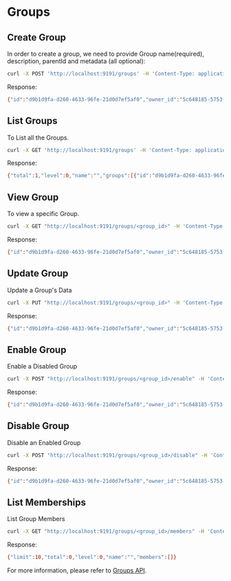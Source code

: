 # Groups

## Create Group

In order to create a group, we need to provide Group name(required), description, parentId and metadata (all optional):

```bash
curl -X POST 'http://localhost:9191/groups' -H 'Content-Type: application/json' -H "Authorization: Bearer <access_token>" -d '{"name": "group01"}'
```

Response:

```bash
{"id":"d9b1d9fa-d260-4633-96fe-21d0d7ef5af0","owner_id":"5c648185-5753-4ee9-bab6-93278d7b06b4","name":"group01","level":0,"path":"","created_at":"2023-05-23T14:23:47.414943Z","updated_at":"2023-05-23T14:23:47.414943Z","status":"enabled"}
```

## List Groups

To List all the Groups.

```bash
curl -X GET 'http://localhost:9191/groups' -H 'Content-Type: application/json' -H "Authorization: Bearer <access_token>"
```

Response:

```bash
{"total":1,"level":0,"name":"","groups":[{"id":"d9b1d9fa-d260-4633-96fe-21d0d7ef5af0","owner_id":"5c648185-5753-4ee9-bab6-93278d7b06b4","name":"group01","level":0,"path":"","created_at":"2023-05-23T14:23:47.414943Z","updated_at":"2023-05-23T14:23:47.414943Z","status":"enabled"}]}
```

## View Group

To view a specific Group.

```bash
curl -X GET "http://localhost:9191/groups/<group_id>" -H 'Content-Type: application/json' -H "Authorization: Bearer <access_token>"
```

Response:

```bash
{"id":"d9b1d9fa-d260-4633-96fe-21d0d7ef5af0","owner_id":"5c648185-5753-4ee9-bab6-93278d7b06b4","name":"group01","level":0,"path":"","created_at":"2023-05-23T14:23:47.414943Z","updated_at":"2023-05-23T14:23:47.414943Z","status":"enabled"}
```

## Update Group

Update a Group's Data

```bash
curl -X PUT "http://localhost:9191/groups/<group_id>" -H 'Content-Type: application/json' -H "Authorization: Bearer <access_token>" -d '{"name": "New Group Name","metadata": {},"description": "New Description Added"}'
```

Response:

```bash
{"id":"d9b1d9fa-d260-4633-96fe-21d0d7ef5af0","owner_id":"5c648185-5753-4ee9-bab6-93278d7b06b4","name":"New Group Name","description":"New Description Added","level":0,"path":"","created_at":"2023-05-23T14:23:47.414943Z","updated_at":"2023-05-24T12:01:26.857983Z","status":"enabled"}
```

## Enable Group

Enable a Disabled Group

```bash
curl -X POST "http://localhost:9191/groups/<group_id>/enable" -H 'Content-Type: application/json' -H "Authorization: Bearer <access_token>"
```

Response:

```bash
{"id":"d9b1d9fa-d260-4633-96fe-21d0d7ef5af0","owner_id":"5c648185-5753-4ee9-bab6-93278d7b06b4","name":"New Group Name","description":"New Description Added","level":0,"path":"","created_at":"2023-05-23T14:23:47.414943Z","updated_at":"2023-05-24T12:01:26.857983Z","status":"enabled"}
```

## Disable Group

Disable an Enabled Group

```bash
curl -X POST "http://localhost:9191/groups/<group_id>/disable" -H 'Content-Type: application/json' -H "Authorization: Bearer <access_token>"
```

Response:

```bash
{"id":"d9b1d9fa-d260-4633-96fe-21d0d7ef5af0","owner_id":"5c648185-5753-4ee9-bab6-93278d7b06b4","name":"New Group Name","description":"New Description Added","level":0,"path":"","created_at":"2023-05-23T14:23:47.414943Z","updated_at":"2023-05-24T12:01:26.857983Z","status":"disabled"}
```

## List Memberships

List Group Members

```bash
curl -X GET "http://localhost:9191/groups/<group_id>/members" -H 'Content-Type: application/json' -H "Authorization: Bearer <access_token>"
```

Response:

```bash
{"limit":10,"total":0,"level":0,"name":"","members":[]}
```

For more information, please refer to [Groups API](https://github.com/mainflux/docs/pull/138).
